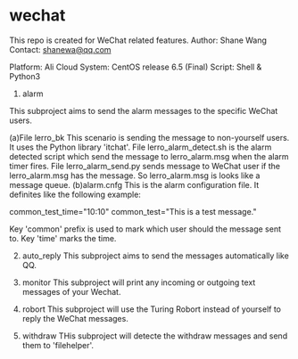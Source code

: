 # wechat
This repo is created for WeChat related features.
Author: Shane Wang
Contact: shanewa@qq.com

Platform: Ali Cloud
System: CentOS release 6.5 (Final)
Script: Shell & Python3


1. alarm

This subproject aims to send the alarm messages to the specific WeChat users. 

(a)File lerro_bk
This scenario is sending the message to non-yourself users. It uses the Python library 'itchat'. File lerro_alarm_detect.sh is the alarm detected script which send the message to lerro_alarm.msg when the alarm timer fires. File lerro_alarm_send.py sends message to WeChat user if the lerro_alarm.msg has the message. So lerro_alarm.msg is looks like a message queue.
(b)alarm.cnfg
This is the alarm configuration file. It definites like the following example:

common_test_time="10:10"
common_test="This is a test message." 

Key 'common' prefix is used to mark which user should the message sent to. Key 'time' marks the time.

2. auto_reply
This subproject aims to send the messages automatically like QQ.

3. monitor
This subproject will print any incoming or outgoing text messages of your Wechat.

4. robort
This subproject will use the Turing Robort instead of yourself to reply the WeChat messages.

5. withdraw
THis subproject will detecte the withdraw messages and send them to 'filehelper'.


